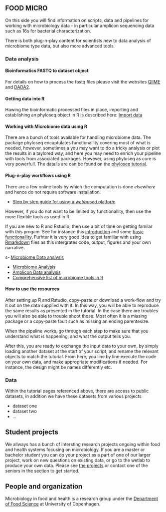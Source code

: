 ## FOOD MICRO

On this side you will find information on scripts, data and pipelines for working with microbiology data - in particular amplicon sequencing data such as 16s for bacterial characterization. 

There is both plug-n-play content for scientists new to data analysis of microbiome type data, but also more advanced tools. 

### Data analysis 

#### Bioinformatics FASTQ to dataset object

For details on how to process the fastq files please visit the websites [QIIME](http://qiime.org/) and [DADA2](https://benjjneb.github.io/dada2/tutorial.html/).

#### Getting data into R

Hawing the bioinformatic processed files in place, importing and establishing an phyloseq object in R is described here: [Import data](https://joey711.github.io/phyloseq/import-data.html)

#### Working with Microbiome data using R 

There are a bunch of tools available for handling microbiome data. The package phyloseq encaptulates functionallity covering most of what is needed, however, sometimes a you may want to do a tricky analysis or plot the results in a taylored way, and here you may need to enrich your pipeline with tools from associated packages. 
However, using phyloseq as core is very powerfull. The datails are can be found on the [phyloseq tutorial](https://joey711.github.io/phyloseq/index.html). 

#### Plug-n-play workflows using R

There are a few online tools by which the computation is done _elsewhere_ and hence do not require software installation.

- [Step by step guide for using a _webbased_ platform](https://github.com/jcame/MicrobiomeAnalyst_UCPH-FOOD)

However, if you do not want to be limited by functionallity, then use the more flexible tools as used in R. 

If you are new to R and Rstudio, then use a bit of time on getting familar with this progam. See for instance this [introduction](https://microucph.github.io/amplicon_data_analysis/html/Rstudio.html) and some [basic functionallity](https://microucph.github.io/amplicon_data_analysis/html/R.html). Furhter it is very good idea to get familiar with using [Rmarkdown](https://rmarkdown.rstudio.com/) files as this intergrates code, output, figures and your own narrative. 

s- [Microbiome Data analysis](https://mortenarendt.github.io/MicrobiomeDataAnalysis/)
- [Microbiome Analysis](https://yanhui09.github.io/microbiome_analysis)
- [Amplicon Data analysis](https://microucph.github.io/amplicon_data_analysis/)
- [Comprehensive list of microbiome tools in R](https://microsud.github.io/Tools-Microbiome-Analysis/)

#### How to use the resources

After setting up R and Rstudio, copy-paste or download a work-flow and try it out on the data supplied with it. In this way, you will be able to reproduce the same results as presented in the tutorial. In the case there are troubles you will also be able to trouble shoot those. Most often it is a missing package or a copy-paste fault such as missing an ending parentesize. 

When the pipeline works, go through each step to make sure that you understand what is happening, and what the output tells you. 

After this, you are ready to exchange the input data to your own, by simply loading another dataset at the start of your script, and rename the relevant objects to match the tutorial. From here, you line by line execute the code on your own data, and make appropriate modifications if needed. For instance, the design might be names differently etc. 

### Data

Within the tutorial pages referenced above, there are access to public datasets, in addition we have these datasets from various projects

- dataset one
- dataset two 
- ...


## Student projects

We allways has a bunch of intersting research projects ongoing within food and health systems focusing on microbiology. If you are a master or bachelor student you can do your project as a part of one of our larger project, work on new questions on existing data, or go to the wetlab to produce your own data. Please see [the projects](https://food.ku.dk/english/research_at_food/research-by-section/microbiology-and-fermentation-research/) or contact one of the seniors in the section to get started.  

## People and organization

Microbiology in food and health is a research group under the [Department of Food Science](https://food.ku.dk/english/research_at_food/sections/microbiology/) at University of Copenhagen. 


